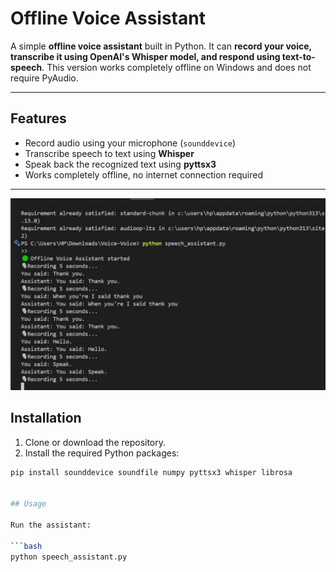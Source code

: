 # Offline Voice Assistant

A simple **offline voice assistant** built in Python. It can **record your voice, transcribe it using OpenAI's Whisper model, and respond using text-to-speech**. This version works completely offline on Windows and does not require PyAudio.

---

## Features

- Record audio using your microphone (`sounddevice`)  
- Transcribe speech to text using **Whisper**  
- Speak back the recognized text using **pyttsx3**  
- Works completely offline, no internet connection required  

---

![Voice Assistant Running](speech_op.jpg)

## Installation

1. Clone or download the repository.  
2. Install the required Python packages:

```bash
pip install sounddevice soundfile numpy pyttsx3 whisper librosa

 
## Usage

Run the assistant:

```bash
python speech_assistant.py
